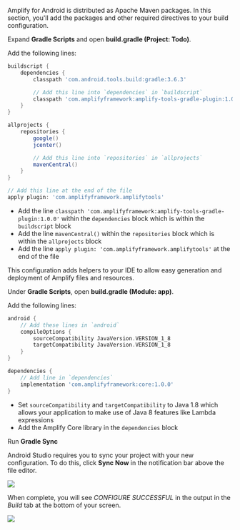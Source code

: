 Amplify for Android is distributed as Apache Maven packages. In this section, you'll add the packages and other required directives to your build configuration.

Expand **Gradle Scripts** and open **build.gradle (Project: Todo)**.

Add the following lines:

```groovy
buildscript {
    dependencies {
        classpath 'com.android.tools.build:gradle:3.6.3'

        // Add this line into `dependencies` in `buildscript`
        classpath 'com.amplifyframework:amplify-tools-gradle-plugin:1.0.0'
    }
}

allprojects {
    repositories {
        google()
        jcenter()

        // Add this line into `repositories` in `allprojects`
        mavenCentral()
    }
}

// Add this line at the end of the file
apply plugin: 'com.amplifyframework.amplifytools'
```

- Add the line `classpath 'com.amplifyframework:amplify-tools-gradle-plugin:1.0.0'` within the `dependencies` block which is within the `buildscript` block
- Add the line `mavenCentral()` within the `repositories` block which is within the `allprojects` block
- Add the line `apply plugin: 'com.amplifyframework.amplifytools'` at the end of the file 

This configuration adds helpers to your IDE to allow easy generation and deployment of Amplify files and resources.

Under **Gradle Scripts**, open **build.gradle (Module: app)**.

Add the following lines:

```groovy
android {
    // Add these lines in `android`
    compileOptions {
        sourceCompatibility JavaVersion.VERSION_1_8
        targetCompatibility JavaVersion.VERSION_1_8
    }
}

dependencies {
    // Add line in `dependencies`
    implementation 'com.amplifyframework:core:1.0.0'
}
```

- Set `sourceCompatibility` and `targetCompatibility` to Java 1.8 which allows your application to make use of Java 8 features like Lambda expressions
- Add the Amplify Core library in the `dependencies` block

Run **Gradle Sync**

Android Studio requires you to sync your project with your new configuration. To do this, click **Sync Now** in the notification bar above the file editor.

![](~/images/lib/getting-started/android/set-up-android-studio-sync-gradle.png)

When complete, you will see *CONFIGURE SUCCESSFUL* in the output in the *Build* tab at the bottom of your screen.
    
![](~/images/lib/getting-started/android/set-up-android-studio-configure-successful.png)